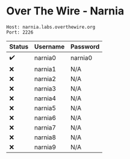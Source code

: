 # Over The Wire - Narnia

```
Host: narnia.labs.overthewire.org
Port: 2226
```

| Status | Username | Password |
|--------|----------|----------|
| ✔️ | narnia0 | narnia0 |
| ❌ | narnia1 | N/A |
| ❌ | narnia2 | N/A |
| ❌ | narnia3 | N/A |
| ❌ | narnia4 | N/A |
| ❌ | narnia5 | N/A |
| ❌ | narnia6 | N/A |
| ❌ | narnia7 | N/A |
| ❌ | narnia8 | N/A |
| ❌ | narnia9 | N/A |
